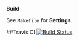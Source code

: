 

**Build**

See ```Makefile``` for <i class="icon-cog"></i> **Settings**. 

##Travis CI
[![Build Status](https://travis-ci.org/schneeheld/oTravis.svg?branch=master)](https://travis-ci.org/schneeheld/oTravis)

